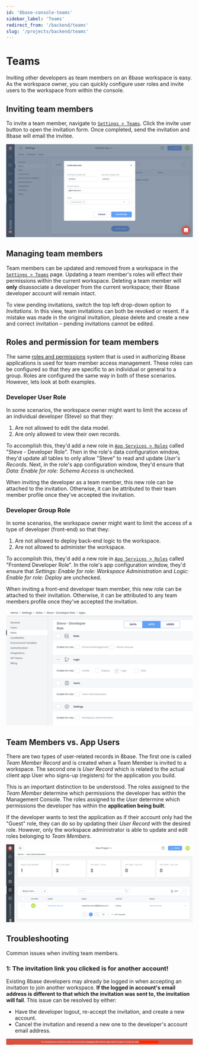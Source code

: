 ```yaml
---
id: '8base-console-teams'
sidebar_label: 'Teams'
redirect_from: '/backend/teams'
slug: '/projects/backend/teams'
---
```


# Teams

Inviting other developers as team members on an 8base workspace is easy. As the workspace owner, you can quickly configure user roles and invite users to the workspace from within the console.

## Inviting team members

To invite a team member, navigate to [`Settings > Teams`](https://app.8base.com/users/team-members). Click the invite user button to open the invitation form. Once completed, send the invitation and 8base will email the invitee.

![Invite a team member to 8base](./images/invite-new-team-member.png)

## Managing team members

Team members can be updated and removed from a workspace in the [`Settings > Teams`](https://app.8base.com/users/team-members) page. Updating a team member's roles will effect their permissions within the current workspace. Deleting a team member will **only** disassociate a developer from the current workspace; their 8base developer account will remain intact.

To view pending invitations, switch the top left drop-down option to _Invitations_. In this view, team invitations can both be revoked or resent. If a mistake was made in the original invitation, please delete and create a new and correct invitation – pending invitations cannot be edited.

## Roles and permission for team members

The same [roles and permissions](/docs/8base-console/roles-and-permissions) system that is used in authorizing 8base applications is used for team member access management. These roles can be configured so that they are specific to an individual or general to a group. Roles are configured the same way in both of these scenarios. However, lets look at both examples.

### Developer User Role

In some scenarios, the workspace owner might want to limit the access of an individual developer (Steve) so that they:

1. Are not allowed to edit the data model.
2. Are only allowed to view their own records.

To accomplish this, they'd add a new role in [`App Services > Roles`](https://app.8base.com/app-services/roles) called "Steve - Developer Role". Then in the role's data configuration window, they'd update all tables to only allow "Steve" to read and update _User's Records_. Next, in the role's app configuration window, they'd ensure that _Data: Enable for role: Schema Access_ is unchecked.

When inviting the developer as a team member, this new role can be attached to the invitation. Otherwise, it can be attributed to their team member profile once they've accepted the invitation.

### Developer Group Role

In some scenarios, the workspace owner might want to limit the access of a type of developer (front-end) so that they:

1. Are not allowed to deploy back-end logic to the workspace.
2. Are not allowed to administer the workspace.

To accomplish this, they'd add a new role in [`App Services > Roles`](https://app.8base.com/app-services/roles) called "Frontend Developer Role". In the role's app configuration window, they'd ensure that _Settings: Enable for role: Workspace Administration_ and _Logic: Enable for role: Deploy_ are unchecked.

When inviting a front-end developer team member, this new role can be attached to their invitation. Otherwise, it can be attributed to any team members profile once they've accepted the invitation.

![Configuring a team member role in 8base](./images/team-developer-role.png)

## Team Members vs. App Users

There are two types of user-related records in 8base. The first one is called _Team Member Record_ and is created when a Team Member is invited to a workspace. The second one is _User Record_ which is related to the actual client app User who signs-up (registers) for the application you build.

This is an important distinction to be understood. The roles assigned to the _Team Member_ determine which permissions the developer has within the Management Console. The roles assigned to the _User_ determine which permissions the developer has within the **application being built**.

If the developer wants to test the application as if their account only had the "Guest" role, they can do so by updating their _User Record_ with the desired role. However, only the workspace administrator is able to update and edit roles belonging to _Team Members_.

![Team members vs. app users](./images/team-users-members.png)

## Troubleshooting

Common issues when inviting team members.

### 1: The invitation link you clicked is for another account!

Existing 8base developers may already be logged in when accepting an invitation to join another workspace. **If the logged in account's email address is different to that which the invitation was sent to, the invitation will fail**. This issue can be resolved by either:

- Have the developer logout, re-accept the invitation, and create a new account.
- Cancel the invitation and resend a new one to the developer's account email address.

![Team member invite sent to another account error](./images/invitation-sent-to-other-accout.png)
